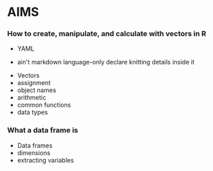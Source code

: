 # AIMS

### How to create, manipulate, and calculate with vectors in R

- YAML

+ ain't markdown language-only declare knitting details inside it

- Vectors
- assignment
- object names
- arithmetic
- common functions
- data types

### What a data frame is

- Data frames
- dimensions
- extracting variables
